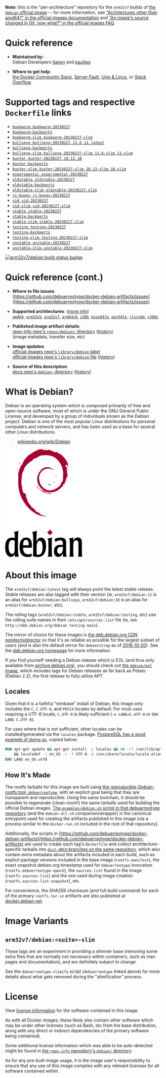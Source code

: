 <!--

********************************************************************************

WARNING:

    DO NOT EDIT "debian/README.md"

    IT IS AUTO-GENERATED

    (from the other files in "debian/" combined with a set of templates)

********************************************************************************

-->

**Note:** this is the "per-architecture" repository for the `arm32v7` builds of [the `debian` official image](https://hub.docker.com/_/debian) -- for more information, see ["Architectures other than amd64?" in the official images documentation](https://github.com/docker-library/official-images#architectures-other-than-amd64) and ["An image's source changed in Git, now what?" in the official images FAQ](https://github.com/docker-library/faq#an-images-source-changed-in-git-now-what).

# Quick reference

-	**Maintained by**:  
	Debian Developers [tianon](https://qa.debian.org/developer.php?login=tianon) and [paultag](https://qa.debian.org/developer.php?login=paultag)

-	**Where to get help**:  
	[the Docker Community Slack](https://dockr.ly/comm-slack), [Server Fault](https://serverfault.com/help/on-topic), [Unix & Linux](https://unix.stackexchange.com/help/on-topic), or [Stack Overflow](https://stackoverflow.com/help/on-topic)

# Supported tags and respective `Dockerfile` links

-	[`bookworm`, `bookworm-20230227`](https://github.com/debuerreotype/docker-debian-artifacts/blob/ea84507f6ae63db7874c210715bed810d0b3cecd/bookworm/Dockerfile)
-	[`bookworm-backports`](https://github.com/debuerreotype/docker-debian-artifacts/blob/ea84507f6ae63db7874c210715bed810d0b3cecd/bookworm/backports/Dockerfile)
-	[`bookworm-slim`, `bookworm-20230227-slim`](https://github.com/debuerreotype/docker-debian-artifacts/blob/ea84507f6ae63db7874c210715bed810d0b3cecd/bookworm/slim/Dockerfile)
-	[`bullseye`, `bullseye-20230227`, `11.6`, `11`, `latest`](https://github.com/debuerreotype/docker-debian-artifacts/blob/ea84507f6ae63db7874c210715bed810d0b3cecd/bullseye/Dockerfile)
-	[`bullseye-backports`](https://github.com/debuerreotype/docker-debian-artifacts/blob/ea84507f6ae63db7874c210715bed810d0b3cecd/bullseye/backports/Dockerfile)
-	[`bullseye-slim`, `bullseye-20230227-slim`, `11.6-slim`, `11-slim`](https://github.com/debuerreotype/docker-debian-artifacts/blob/ea84507f6ae63db7874c210715bed810d0b3cecd/bullseye/slim/Dockerfile)
-	[`buster`, `buster-20230227`, `10.13`, `10`](https://github.com/debuerreotype/docker-debian-artifacts/blob/ea84507f6ae63db7874c210715bed810d0b3cecd/buster/Dockerfile)
-	[`buster-backports`](https://github.com/debuerreotype/docker-debian-artifacts/blob/ea84507f6ae63db7874c210715bed810d0b3cecd/buster/backports/Dockerfile)
-	[`buster-slim`, `buster-20230227-slim`, `10.13-slim`, `10-slim`](https://github.com/debuerreotype/docker-debian-artifacts/blob/ea84507f6ae63db7874c210715bed810d0b3cecd/buster/slim/Dockerfile)
-	[`experimental`, `experimental-20230227`](https://github.com/debuerreotype/docker-debian-artifacts/blob/ea84507f6ae63db7874c210715bed810d0b3cecd/experimental/Dockerfile)
-	[`oldstable`, `oldstable-20230227`](https://github.com/debuerreotype/docker-debian-artifacts/blob/ea84507f6ae63db7874c210715bed810d0b3cecd/oldstable/Dockerfile)
-	[`oldstable-backports`](https://github.com/debuerreotype/docker-debian-artifacts/blob/ea84507f6ae63db7874c210715bed810d0b3cecd/oldstable/backports/Dockerfile)
-	[`oldstable-slim`, `oldstable-20230227-slim`](https://github.com/debuerreotype/docker-debian-artifacts/blob/ea84507f6ae63db7874c210715bed810d0b3cecd/oldstable/slim/Dockerfile)
-	[`rc-buggy`, `rc-buggy-20230227`](https://github.com/debuerreotype/docker-debian-artifacts/blob/ea84507f6ae63db7874c210715bed810d0b3cecd/rc-buggy/Dockerfile)
-	[`sid`, `sid-20230227`](https://github.com/debuerreotype/docker-debian-artifacts/blob/ea84507f6ae63db7874c210715bed810d0b3cecd/sid/Dockerfile)
-	[`sid-slim`, `sid-20230227-slim`](https://github.com/debuerreotype/docker-debian-artifacts/blob/ea84507f6ae63db7874c210715bed810d0b3cecd/sid/slim/Dockerfile)
-	[`stable`, `stable-20230227`](https://github.com/debuerreotype/docker-debian-artifacts/blob/ea84507f6ae63db7874c210715bed810d0b3cecd/stable/Dockerfile)
-	[`stable-backports`](https://github.com/debuerreotype/docker-debian-artifacts/blob/ea84507f6ae63db7874c210715bed810d0b3cecd/stable/backports/Dockerfile)
-	[`stable-slim`, `stable-20230227-slim`](https://github.com/debuerreotype/docker-debian-artifacts/blob/ea84507f6ae63db7874c210715bed810d0b3cecd/stable/slim/Dockerfile)
-	[`testing`, `testing-20230227`](https://github.com/debuerreotype/docker-debian-artifacts/blob/ea84507f6ae63db7874c210715bed810d0b3cecd/testing/Dockerfile)
-	[`testing-backports`](https://github.com/debuerreotype/docker-debian-artifacts/blob/ea84507f6ae63db7874c210715bed810d0b3cecd/testing/backports/Dockerfile)
-	[`testing-slim`, `testing-20230227-slim`](https://github.com/debuerreotype/docker-debian-artifacts/blob/ea84507f6ae63db7874c210715bed810d0b3cecd/testing/slim/Dockerfile)
-	[`unstable`, `unstable-20230227`](https://github.com/debuerreotype/docker-debian-artifacts/blob/ea84507f6ae63db7874c210715bed810d0b3cecd/unstable/Dockerfile)
-	[`unstable-slim`, `unstable-20230227-slim`](https://github.com/debuerreotype/docker-debian-artifacts/blob/ea84507f6ae63db7874c210715bed810d0b3cecd/unstable/slim/Dockerfile)

[![arm32v7/debian build status badge](https://img.shields.io/jenkins/s/https/doi-janky.infosiftr.net/job/multiarch/job/arm32v7/job/debian.svg?label=arm32v7/debian%20%20build%20job)](https://doi-janky.infosiftr.net/job/multiarch/job/arm32v7/job/debian/)

# Quick reference (cont.)

-	**Where to file issues**:  
	[https://github.com/debuerreotype/docker-debian-artifacts/issues](https://github.com/debuerreotype/docker-debian-artifacts/issues)

-	**Supported architectures**: ([more info](https://github.com/docker-library/official-images#architectures-other-than-amd64))  
	[`amd64`](https://hub.docker.com/r/amd64/debian/), [`arm32v5`](https://hub.docker.com/r/arm32v5/debian/), [`arm32v7`](https://hub.docker.com/r/arm32v7/debian/), [`arm64v8`](https://hub.docker.com/r/arm64v8/debian/), [`i386`](https://hub.docker.com/r/i386/debian/), [`mips64le`](https://hub.docker.com/r/mips64le/debian/), [`ppc64le`](https://hub.docker.com/r/ppc64le/debian/), [`riscv64`](https://hub.docker.com/r/riscv64/debian/), [`s390x`](https://hub.docker.com/r/s390x/debian/)

-	**Published image artifact details**:  
	[repo-info repo's `repos/debian/` directory](https://github.com/docker-library/repo-info/blob/master/repos/debian) ([history](https://github.com/docker-library/repo-info/commits/master/repos/debian))  
	(image metadata, transfer size, etc)

-	**Image updates**:  
	[official-images repo's `library/debian` label](https://github.com/docker-library/official-images/issues?q=label%3Alibrary%2Fdebian)  
	[official-images repo's `library/debian` file](https://github.com/docker-library/official-images/blob/master/library/debian) ([history](https://github.com/docker-library/official-images/commits/master/library/debian))

-	**Source of this description**:  
	[docs repo's `debian/` directory](https://github.com/docker-library/docs/tree/master/debian) ([history](https://github.com/docker-library/docs/commits/master/debian))

# What is Debian?

Debian is an operating system which is composed primarily of free and open-source software, most of which is under the GNU General Public License, and developed by a group of individuals known as the Debian project. Debian is one of the most popular Linux distributions for personal computers and network servers, and has been used as a base for several other Linux distributions.

> [wikipedia.org/wiki/Debian](https://en.wikipedia.org/wiki/Debian)

![logo](https://raw.githubusercontent.com/docker-library/docs/b449be7df57e9ed9086bb5821bfb5d6cdc5d67a4/debian/logo.png)

# About this image

The `arm32v7/debian:latest` tag will always point the latest stable release. Stable releases are also tagged with their version (ie, `arm32v7/debian:11` is an alias for `arm32v7/debian:bullseye`, `arm32v7/debian:10` is an alias for `arm32v7/debian:buster`, etc).

The rolling tags (`arm32v7/debian:stable`, `arm32v7/debian:testing`, etc) use the rolling suite names in their `/etc/apt/sources.list` file (ie, `deb http://deb.debian.org/debian testing main`).

The mirror of choice for these images is [the deb.debian.org CDN pointer/redirector](https://deb.debian.org) so that it's as reliable as possible for the largest subset of users (and is also the default mirror for `debootstrap` as of [2016-10-20](https://anonscm.debian.org/cgit/d-i/debootstrap.git/commit/?id=9e8bc60ad1ccf3a25ce7890526b70059f3e770de)). See the [deb.debian.org homepage](https://deb.debian.org) for more information.

If you find yourself needing a Debian release which is EOL (and thus only available from [archive.debian.org](http://archive.debian.org)), you should check out [the `debian/eol` image](https://hub.docker.com/r/debian/eol/), which includes tags for Debian releases as far back as Potato (Debian 2.2), the first release to fully utilize APT.

## Locales

Given that it is a faithful "minbase" install of Debian, this image only includes the `C`, `C.UTF-8`, and `POSIX` locales by default. For most uses requiring a UTF-8 locale, `C.UTF-8` is likely sufficient (`-e LANG=C.UTF-8` or `ENV LANG C.UTF-8`).

For uses where that is not sufficient, other locales can be installed/generated via the `locales` package. [PostgreSQL has a good example of doing so](https://github.com/docker-library/postgres/blob/69bc540ecfffecce72d49fa7e4a46680350037f9/9.6/Dockerfile#L21-L24), copied below:

```dockerfile
RUN apt-get update && apt-get install -y locales && rm -rf /var/lib/apt/lists/* \
	&& localedef -i en_US -c -f UTF-8 -A /usr/share/locale/locale.alias en_US.UTF-8
ENV LANG en_US.utf8
```

## How It's Made

The rootfs tarballs for this image are built using [the reproducible-Debian-rootfs tool, `debuerreotype`](https://github.com/debuerreotype/debuerreotype), with an explicit goal being that they are transparent and reproducible. Using the same toolchain, it should be possible to regenerate (clean-room!) the same tarballs used for building the official Debian images. [The `examples/debian.sh` script in that debuerreotype repository](https://github.com/debuerreotype/debuerreotype/blob/master/examples/debian.sh) (and the `debian-all.sh` companion/wrapper) is the canonical entrypoint used for creating the artifacts published in this image (via a process similar to the `docker-run.sh` included in the root of that repository).

Additionally, the scripts in [https://github.com/debuerreotype/docker-debian-artifacts](https://github.com/debuerreotype/docker-debian-artifacts) are used to create each tag's `Dockerfile` and collect architecture-specific tarballs into [`dist-ARCH` branches on the same repository](https://github.com/debuerreotype/docker-debian-artifacts/branches), which also contain extra metadata about the artifacts included in each build, such as explicit package versions included in the base image (`rootfs.manifest`), the exact snapshot.debian.org timestamp used for `debuerreotype` invocation (`rootfs.debuerreotype-epoch`), the `sources.list` found in the image (`rootfs.sources-list`) and the one used during image creation (`rootfs.sources-list-snapshot`), etc.

For convenience, the SHA256 checksum (and full build command) for each of the primary `rootfs.tar.xz` artifacts are also published at [docker.debian.net](https://docker.debian.net/).

# Image Variants

## `arm32v7/debian:<suite>-slim`

These tags are an experiment in providing a slimmer base (removing some extra files that are normally not necessary within containers, such as man pages and documentation), and are definitely subject to change.

See the `debuerreotype-slimify` script (`debuerreotype` linked above) for more details about what gets removed during the "slimification" process.

# License

View [license information](https://www.debian.org/social_contract#guidelines) for the software contained in this image.

As with all Docker images, these likely also contain other software which may be under other licenses (such as Bash, etc from the base distribution, along with any direct or indirect dependencies of the primary software being contained).

Some additional license information which was able to be auto-detected might be found in [the `repo-info` repository's `debian/` directory](https://github.com/docker-library/repo-info/tree/master/repos/debian).

As for any pre-built image usage, it is the image user's responsibility to ensure that any use of this image complies with any relevant licenses for all software contained within.
